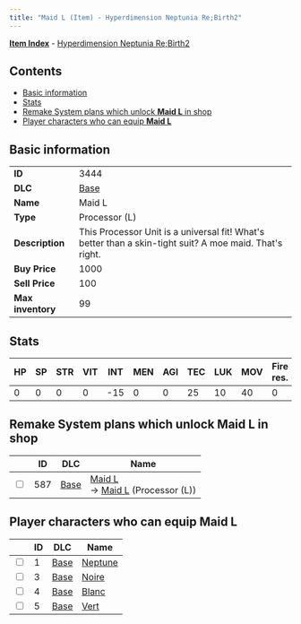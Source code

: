 ```yaml
---
title: "Maid L (Item) - Hyperdimension Neptunia Re;Birth2"
---
```


[**Item Index**](/neptunia/rb2/item/index.html) - [Hyperdimension Neptunia Re;Birth2](/neptunia/rb2)

## Contents

- [Basic information](#basic-information)
- [Stats](#stats)
- [Remake System plans which unlock **Maid L** in shop](#remake-system-plans-which-unlock-maid-l-in-shop)
- [Player characters who can equip **Maid L**](#player-characters-who-can-equip-maid-l)

## Basic information

|   |   |
| -- | -- |
| **ID** | 3444 |
| **DLC** | [Base](/neptunia/rb2/dlc/0-base.html) |
| **Name** | Maid L |
| **Type** | Processor (L) |
| **Description** | This Processor Unit is a universal fit! What's better than a skin-tight suit? A moe maid. That's right. |
| **Buy Price** | 1000 |
| **Sell Price** | 100 |
| **Max inventory** | 99 |

## Stats

| HP | SP | STR | VIT | INT | MEN | AGI | TEC | LUK | MOV | Fire res. | Ice res. | Wind res. | Lightning res. |
| -- | -- | --- | --- | --- | --- | --- | --- | --- | --- | --------- | -------- | --------- | -------------- |
| 0 | 0 | 0 | 0 | -15 | 0 | 0 | 25 | 10 | 40 | 0 | 0 | 0 | 0 |

## Remake System plans which unlock **Maid L** in shop

|    | ID | DLC | Name |
| -- | -- | --- | ---- |
| <input type="checkbox" id="rb2-remake-0-587" class="trackbox" /> | 587 | [Base](/neptunia/rb2/dlc/0-base.html) | [Maid L](/neptunia/rb2/remake/0-587-maid-l.html)<br />→ [Maid L](/neptunia/rb2/item/0-3444-maid-l.html) (Processor (L)) |

## Player characters who can equip **Maid L**

|    | ID | DLC | Name |
| -- | -- | --- | ---- |
| <input type="checkbox" id="rb2-player-0-1" class="trackbox" /> | 1 | [Base](/neptunia/rb2/dlc/0-base.html) | [Neptune](/neptunia/rb2/player/0-1-neptune.html) |
| <input type="checkbox" id="rb2-player-0-3" class="trackbox" /> | 3 | [Base](/neptunia/rb2/dlc/0-base.html) | [Noire](/neptunia/rb2/player/0-3-noire.html) |
| <input type="checkbox" id="rb2-player-0-4" class="trackbox" /> | 4 | [Base](/neptunia/rb2/dlc/0-base.html) | [Blanc](/neptunia/rb2/player/0-4-blanc.html) |
| <input type="checkbox" id="rb2-player-0-5" class="trackbox" /> | 5 | [Base](/neptunia/rb2/dlc/0-base.html) | [Vert](/neptunia/rb2/player/0-5-vert.html) |